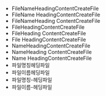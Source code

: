 - FileNameHeadingContentCreateFile
- FileName HeadingContentCreateFile
- FileNameHeading ContentCreateFile
- FileHeadingContentCreateFile
- FileHeading ContentCreateFile
- File HeadingContentCreateFile
- NameHeadingContentCreateFile
- NameHeading ContentCreateFile
- Name HeadingContentCreateFile
- 파일명칭헤딩파일
- 파일이름헤딩파일
- 파일명칭-헤딩파일
- 파일이름-헤딩파일
